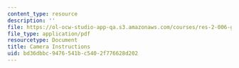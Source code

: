 ```yaml
---
content_type: resource
description: ''
file: https://ol-ocw-studio-app-qa.s3.amazonaws.com/courses/res-2-006-girls-who-build-cameras-summer-2016/bd36dbbc9476541bc5402f776628d202_MITRES_2_006SUM16_Camera.pdf
file_type: application/pdf
resourcetype: Document
title: Camera Instructions
uid: bd36dbbc-9476-541b-c540-2f776628d202
---
```

